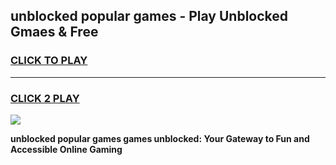 
## unblocked popular games - Play Unblocked Gmaes & Free
<h3>
<a href="https://news.freeplayer.one?title=unblocked_popular_games&ref=16F">CLICK TO PLAY</a></h3>
<hr>

<h3>
<a href="https://news.freeplayer.one?title=unblocked_popular_games&ref=16F">CLICK 2 PLAY</a>
  
</h3>

<a href="https://news.freeplayer.one?title=unblocked_popular_games&ref=16F/"><img src="https://clearcache.store/games.png"></a>


**unblocked popular games games unblocked: Your Gateway to Fun and Accessible Online Gaming**
